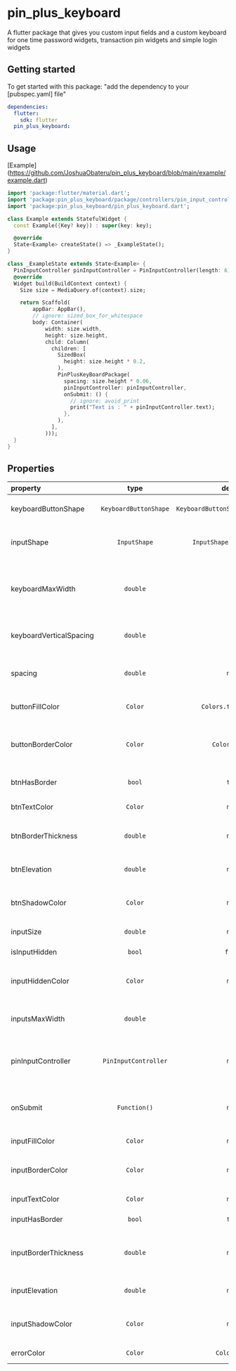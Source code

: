 # pin_plus_keyboard

A flutter package that gives you custom input fields and a custom keyboard for one time password widgets, transaction pin widgets and simple login widgets

<!-- ## Features

TODO: List what your package can do. Maybe include images, gifs, or videos. -->

## Getting started

To get started with this package: "add the dependency to your [pubspec.yaml] file"

```yaml
dependencies:
  flutter:
    sdk: flutter
  pin_plus_keyboard:
```

## Usage

[Example] (https://github.com/JoshuaObateru/pin_plus_keyboard/blob/main/example/example.dart)

```dart
import 'package:flutter/material.dart';
import 'package:pin_plus_keyboard/package/controllers/pin_input_controller.dart';
import 'package:pin_plus_keyboard/pin_plus_keyboard.dart';

class Example extends StatefulWidget {
  const Example({Key? key}) : super(key: key);

  @override
  State<Example> createState() => _ExampleState();
}

class _ExampleState extends State<Example> {
  PinInputController pinInputController = PinInputController(length: 6);
  @override
  Widget build(BuildContext context) {
    Size size = MediaQuery.of(context).size;

    return Scaffold(
        appBar: AppBar(),
        // ignore: sized_box_for_whitespace
        body: Container(
            width: size.width,
            height: size.height,
            child: Column(
              children: [
                SizedBox(
                  height: size.height * 0.2,
                ),
                PinPlusKeyBoardPackage(
                  spacing: size.height * 0.06,
                  pinInputController: pinInputController,
                  onSubmit: () {
                    // ignore: avoid_print
                    print("Text is : " + pinInputController.text);
                  },
                ),
              ],
            )));
  }
}

```

## Properties

| property                |         type          |              default               |                                  description                                   | required |
| :---------------------- | :-------------------: | :--------------------------------: | :----------------------------------------------------------------------------: | :------: |
| keyboardButtonShape     | `KeyboardButtonShape` | `KeyboardButtonShape.defaultShape` |                      Rounded, Circular or Square buttons                       | `false`  |
| inputShape              |     `InputShape`      |     `InputShape.defaultShape`      |                    Rounded, Circular or Square input fields                    | `false`  |
| keyboardMaxWidth        |       `double`        |                `80`                |    Horizontal space that the keyboard occupies on the phone screen(max:100)    | `false`  |
| keyboardVerticalSpacing |       `double`        |                `8`                 |               Vertical space between the buttons on the keyboard               | `false`  |
| spacing                 |       `double`        |               `null`               |                Space between the input fields and the keyboard                 |  `true`  |
| buttonFillColor         |        `Color`        |        `Colors.transparent`        |                       Fill color of the Keyboard buttons                       | `false`  |
| buttonBorderColor       |        `Color`        |           `Colors.black`           |            Border color of keyboard buttons if btnHasBorder == true            | `false`  |
| btnHasBorder            |        `bool`         |               `true`               |                      Gives the keyboard buttons a border                       | `false`  |
| btnTextColor            |        `Color`        |               `null`               |                           Color of the number Inputs                           | `false`  |
| btnBorderThickness      |       `double`        |               `null`               |             Thicknes of the button borders if btnHasBorder == true             | `false`  |
| btnElevation            |       `double`        |               `null`               |                      Shadow elevation of button on y axis                      | `false`  |
| btnShadowColor          |        `Color`        |               `null`               |                 Shadow color of button if btnElevation != null                 | `false`  |
| inputSize               |       `double`        |               `null`               |                          Size of the input containers                          | `false`  |
| isInputHidden           |        `bool`         |              `false`               |                          Hide input as the user types                          | `false`  |
| inputHiddenColor        |        `Color`        |               `null`               |                 Hidden input overlay if isInputHidden == true                  | `false`  |
| inputsMaxWidth          |       `double`        |                `70`                |            Maximum Horizontal space the input boxes ocupy (max:100)            | `false`  |
| pinInputController      | `PinInputController`  |               `null`               |      Stores the text and handles the number of input fields on the screen      |  `true`  |
| onSubmit                |     `Function()`      |               `null`               | Function called on click of the done button or when user has filled all inputs |  `true`  |
| inputFillColor          |        `Color`        |               `null`               |                       Default Fill color of empty Inputs                       | `false`  |
| inputBorderColor        |        `Color`        |               `null`               |             Border color of input fields if inputHasBorder == true             | `false`  |
| inputTextColor          |        `Color`        |               `null`               |                          Color of the numbers filled                           | `false`  |
| inputHasBorder          |        `bool`         |               `true`               |                        Gives the input fields a border                         | `false`  |
| inputBorderThickness    |       `double`        |               `null`               |         Thicknes of the input field borders if inputHasBorder == true          | `false`  |
| inputElevation          |       `double`        |               `null`               |                   Shadow elevation of input fields on y axis                   | `false`  |
| inputShadowColor        |        `Color`        |               `null`               |             Shadow color of input fields if inputElevation != null             | `false`  |
| errorColor              |        `Color`        |            `Colors.red`            |                            Color of the error text                             | `false`  |

<!-- ## Additional information

TODO: Tell users more about the package: where to find more information, how to
contribute to the package, how to file issues, what response they can expect
from the package authors, and more. -->

<!-- # pin_plus_keyboard

# pin_plus_keyboard

# pin_plus_keyboard

# pin_plus_keyboard -->
